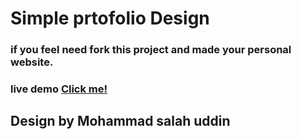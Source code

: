# Simple prtofolio Design
### if you feel need fork this project and made your personal website.
### live demo [Click me!](http://salahuddinjony.me/myprotfolio/)
## Design by Mohammad salah uddin
